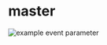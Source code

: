 # master

![example event parameter](https://github.com/github/docs/actions/workflows/blank.yml/badge.svg?event=push)
